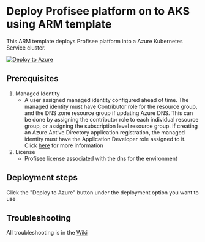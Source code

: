 # Deploy Profisee platform on to AKS using ARM template

This ARM template deploys Profisee platform into a Azure Kubernetes Service cluster.

[![Deploy to Azure](https://aka.ms/deploytoazurebutton)](https://portal.azure.com/#create/Microsoft.Template/uri/https%3A%2F%2Fraw.githubusercontent.com%2Fprofiseedev%2Fkubernetes%2Fmaster%2FAzure-ARM%2Fazuredeploy.json/createUIDefinitionUri/https%3A%2F%2Fraw.githubusercontent.com%2Fprofiseedev%2Fkubernetes%2Fmaster%2FAzure-ARM%2FcreateUIDefinition.json)

## Prerequisites

1.  Managed Identity
    - A user assigned managed identity configured ahead of time.  The managed identity must have Contributor role for the resource group, and the DNS zone resource group if updating Azure DNS.  This can be done by assigning the contributor role to each individual resource group, or assigning the subscription level resource group.  If creating an Azure Active Directory application registration, the managed identity must have the Application Developer role assigned to it.  Click [here](https://support.profisee.com/wikis/2020_r2_support/planning_your_managed_identity_configuration) for more information
2.  License
    - Profisee license associated with the dns for the environment
    
## Deployment steps

Click the "Deploy to Azure" button under the deployment option you want to use

## Troubleshooting

All troubleshooting is in the [Wiki](https://github.com/profiseedev/kubernetes/wiki)

